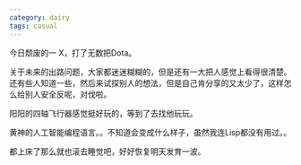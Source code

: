 ```yaml
---
category: dairy
tags: casual
---
```


今日颓废的一 X，打了无数把Dota。

关于未来的出路问题，大家都迷迷糊糊的，但是还有一大把人感觉上看得很清楚。还有些人知道一些，然后来试探别人的想法，但是自己肯分享的又太少了，这样怎么给别人安全反呢，对伐啦。

阳阳的四轴飞行器感觉挺好玩的，等到了去找他玩玩。

黄神的人工智能编程语言。。不知道会变成什么样子，虽然我连Lisp都没有用过。。

都上床了那么就也滚去睡觉吧，好好恢复明天发育一波。